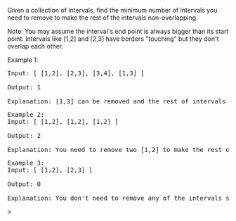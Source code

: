 Given a collection of intervals, find the minimum number of intervals you need to remove to make the rest of the intervals non-overlapping.

Note:
You may assume the interval's end point is always bigger than its start point.
Intervals like [1,2] and [2,3] have borders "touching" but they don't overlap each other.

Example 1:
<pre>
Input: [ [1,2], [2,3], [3,4], [1,3] ]

Output: 1

Explanation: [1,3] can be removed and the rest of intervals are non-overlapping.
</pre>

<pre>
Example 2:
Input: [ [1,2], [1,2], [1,2] ]

Output: 2

Explanation: You need to remove two [1,2] to make the rest of intervals non-overlapping.
</pre>

<pre>
Example 3:
Input: [ [1,2], [2,3] ]

Output: 0

Explanation: You don't need to remove any of the intervals since they're already non-overlapping.
</pre>>
